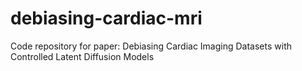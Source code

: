 # debiasing-cardiac-mri
Code repository for paper: Debiasing Cardiac Imaging Datasets with Controlled Latent Diffusion Models
